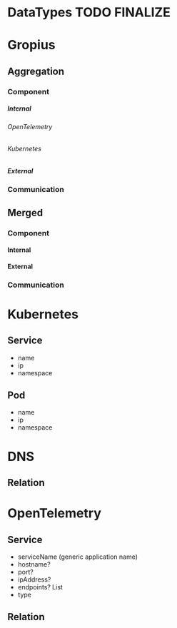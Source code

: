 # DataTypes TODO FINALIZE

# Gropius
## Aggregation
### Component
##### Internal
###### OpenTelemetry
###### Kubernetes
##### External
### Communication

## Merged
### Component
#### Internal
#### External
### Communication

# Kubernetes
## Service
- name
- ip
- namespace
## Pod
- name
- ip
- namespace
# DNS
## Relation

# OpenTelemetry
## Service
- serviceName (generic application name)
- hostname?
- port?
- ipAddress?
- endpoints? List<Path>
- type

## Relation



